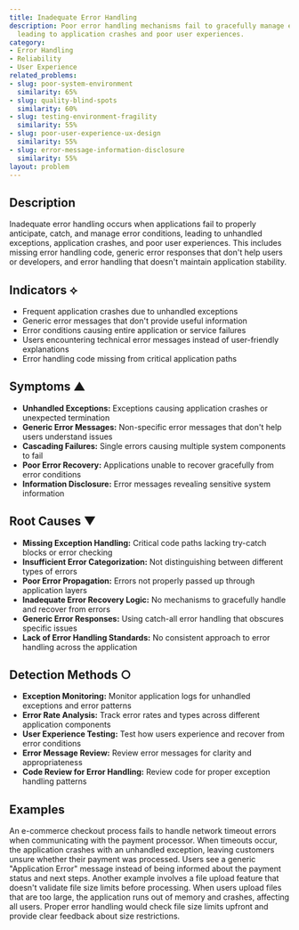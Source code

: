```yaml
---
title: Inadequate Error Handling
description: Poor error handling mechanisms fail to gracefully manage exceptions,
  leading to application crashes and poor user experiences.
category:
- Error Handling
- Reliability
- User Experience
related_problems:
- slug: poor-system-environment
  similarity: 65%
- slug: quality-blind-spots
  similarity: 60%
- slug: testing-environment-fragility
  similarity: 55%
- slug: poor-user-experience-ux-design
  similarity: 55%
- slug: error-message-information-disclosure
  similarity: 55%
layout: problem
---
```


## Description

Inadequate error handling occurs when applications fail to properly anticipate, catch, and manage error conditions, leading to unhandled exceptions, application crashes, and poor user experiences. This includes missing error handling code, generic error responses that don't help users or developers, and error handling that doesn't maintain application stability.

## Indicators ⟡

- Frequent application crashes due to unhandled exceptions
- Generic error messages that don't provide useful information
- Error conditions causing entire application or service failures
- Users encountering technical error messages instead of user-friendly explanations
- Error handling code missing from critical application paths

## Symptoms ▲

- **Unhandled Exceptions:** Exceptions causing application crashes or unexpected termination
- **Generic Error Messages:** Non-specific error messages that don't help users understand issues
- **Cascading Failures:** Single errors causing multiple system components to fail
- **Poor Error Recovery:** Applications unable to recover gracefully from error conditions
- **Information Disclosure:** Error messages revealing sensitive system information

## Root Causes ▼

- **Missing Exception Handling:** Critical code paths lacking try-catch blocks or error checking
- **Insufficient Error Categorization:** Not distinguishing between different types of errors
- **Poor Error Propagation:** Errors not properly passed up through application layers
- **Inadequate Error Recovery Logic:** No mechanisms to gracefully handle and recover from errors
- **Generic Error Responses:** Using catch-all error handling that obscures specific issues
- **Lack of Error Handling Standards:** No consistent approach to error handling across the application

## Detection Methods ○

- **Exception Monitoring:** Monitor application logs for unhandled exceptions and error patterns
- **Error Rate Analysis:** Track error rates and types across different application components
- **User Experience Testing:** Test how users experience and recover from error conditions
- **Error Message Review:** Review error messages for clarity and appropriateness
- **Code Review for Error Handling:** Review code for proper exception handling patterns

## Examples

An e-commerce checkout process fails to handle network timeout errors when communicating with the payment processor. When timeouts occur, the application crashes with an unhandled exception, leaving customers unsure whether their payment was processed. Users see a generic "Application Error" message instead of being informed about the payment status and next steps. Another example involves a file upload feature that doesn't validate file size limits before processing. When users upload files that are too large, the application runs out of memory and crashes, affecting all users. Proper error handling would check file size limits upfront and provide clear feedback about size restrictions.